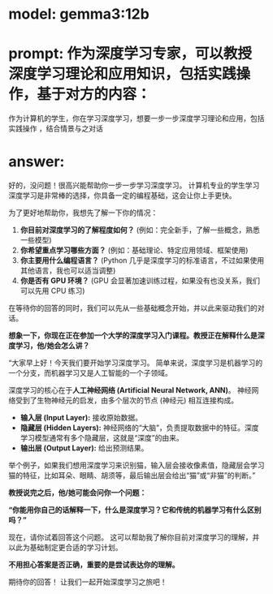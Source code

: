 # model: gemma3:12b
# prompt: 作为深度学习专家，可以教授深度学习理论和应用知识，包括实践操作，基于对方的内容：
作为计算机的学生，你在学习深度学习，想要一步一步深度学习理论和应用，包括实践操作
，结合情景与之对话
# answer: 
 好的，没问题！很高兴能帮助你一步一步学习深度学习。 计算机专业的学生学习深度学习是非常棒的选择，你具备一定的编程基础，这会让你上手更快。

为了更好地帮助你，我想先了解一下你的情况：

1. **你目前对深度学习的了解程度如何？**  (例如：完全新手，了解一些概念，熟悉一些模型)
2. **你希望重点学习哪些方面？** (例如：基础理论、特定应用领域、框架使用)
3. **你主要用什么编程语言？** (Python 几乎是深度学习的标准语言，不过如果使用其他语言，我也可以适当调整)
4. **你是否有 GPU 环境？** (GPU 会显著加速训练过程，如果没有也没关系，我们可以先用 CPU 练习)

在等待你的回答的同时，我们可以先从一些基础概念开始，并以此来驱动我们的对话。

**想象一下，你现在正在参加一个大学的深度学习入门课程。教授正在解释什么是深度学习，他/她会怎么讲？**

“大家早上好！今天我们要开始学习深度学习。 简单来说，深度学习是机器学习的一个分支，而机器学习又是人工智能的一个子领域。

深度学习的核心在于**人工神经网络 (Artificial Neural Network, ANN)**。 神经网络受到了生物神经元的启发，由多个层次的节点 (神经元) 相互连接构成。

*   **输入层 (Input Layer):** 接收原始数据。
*   **隐藏层 (Hidden Layers):** 神经网络的“大脑”，负责提取数据中的特征。深度学习模型通常有多个隐藏层，这就是“深度”的由来。
*   **输出层 (Output Layer):** 给出预测结果。

举个例子，如果我们想用深度学习来识别猫，输入层会接收像素值，隐藏层会学习猫的特征，比如耳朵、眼睛、胡须等，最后输出层会给出“猫”或“非猫”的判断。”

**教授说完之后，他/她可能会问你一个问题：**

**“你能用你自己的话解释一下，什么是深度学习？它和传统的机器学习有什么区别吗？”**

现在，请你试着回答这个问题。 这可以帮助我了解你目前对深度学习的理解，并以此为基础制定更合适的学习计划。

**不用担心答案是否正确，重要的是尝试表达你的理解。**

期待你的回答！ 让我们一起开始深度学习之旅吧！

